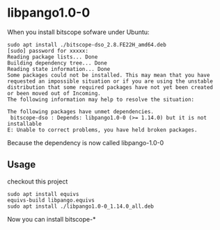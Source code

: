 # libpango1.0-0

When you install bitscope sofware under Ubuntu:

```shell
sudo apt install ./bitscope-dso_2.8.FE22H_amd64.deb 
[sudo] password for xxxxx:
Reading package lists... Done
Building dependency tree... Done
Reading state information... Done
Some packages could not be installed. This may mean that you have
requested an impossible situation or if you are using the unstable
distribution that some required packages have not yet been created
or been moved out of Incoming.
The following information may help to resolve the situation:

The following packages have unmet dependencies.
 bitscope-dso : Depends: libpango1.0-0 (>= 1.14.0) but it is not installable
E: Unable to correct problems, you have held broken packages.
```

Because the dependency is now called libpango-1.0-0

## Usage

checkout this project

```shell
sudo apt install equivs
equivs-build libpango.equivs
sudo apt install ./libpango1.0-0_1.14.0_all.deb
```

Now you can install bitscope-*

